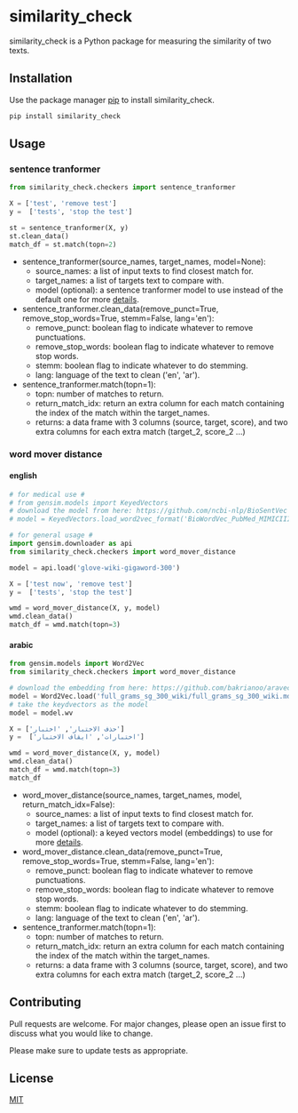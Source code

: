 # similarity_check

similarity_check is a Python package for measuring the similarity of two texts.

## Installation

Use the package manager [pip](https://pip.pypa.io/en/stable/) to install similarity_check.

```bash
pip install similarity_check 
```

## Usage
### sentence tranformer
```python
from similarity_check.checkers import sentence_tranformer

X = ['test', 'remove test']
y =  ['tests', 'stop the test']

st = sentence_tranformer(X, y)
st.clean_data()
match_df = st.match(topn=2)
```
* sentence_tranformer(source_names, target_names, model=None):
  * source_names: a list of input texts to find closest match for.
  * target_names: a list of targets text to compare with.
  * model (optional): a sentence tranformer model to use instead of the default one for more [details](https://www.sbert.net/).
* sentence_tranformer.clean_data(remove_punct=True, remove_stop_words=True, stemm=False, lang='en'):
  * remove_punct: boolean flag to indicate whatever to remove punctuations. 
  * remove_stop_words: boolean flag to indicate whatever to remove stop words.
  * stemm: boolean flag to indicate whatever to do stemming.
  * lang: language of the text to clean ('en', 'ar').
* sentence_tranformer.match(topn=1):
  * topn: number of matches to return.
  * return_match_idx: return an extra column for each match containing the index of the match within the target_names.
  * returns: a data frame with 3 columns (source, target, score), and two extra columns for each extra match (target_2, score_2 ...)
### word mover distance
#### english
```python
# for medical use #
# from gensim.models import KeyedVectors
# download the model from here: https://github.com/ncbi-nlp/BioSentVec
# model = KeyedVectors.load_word2vec_format('BioWordVec_PubMed_MIMICIII_d200.vec.bin', binary=True)

# for general usage #
import gensim.downloader as api
from similarity_check.checkers import word_mover_distance

model = api.load('glove-wiki-gigaword-300')

X = ['test now', 'remove test']
y =  ['tests', 'stop the test']

wmd = word_mover_distance(X, y, model)
wmd.clean_data()
match_df = wmd.match(topn=3)
```
#### arabic
```python
from gensim.models import Word2Vec
from similarity_check.checkers import word_mover_distance

# download the embedding from here: https://github.com/bakrianoo/aravec (N-Grams Models, Wikipedia-SkipGram, Vec-Size:300)
model = Word2Vec.load('full_grams_sg_300_wiki/full_grams_sg_300_wiki.mdl')
# take the keydvectors as the model
model = model.wv

X = ['حذف الاختبار', 'اختبار']
y =  ['اختبارات', 'ايقاف الاختبار']

wmd = word_mover_distance(X, y, model)
wmd.clean_data()
match_df = wmd.match(topn=3)
match_df
```
* word_mover_distance(source_names, target_names, model, return_match_idx=False):
  * source_names: a list of input texts to find closest match for.
  * target_names: a list of targets text to compare with.
  * model (optional): a keyed vectors model (embeddings) to use for more [details](https://radimrehurek.com/gensim/auto_examples/tutorials/run_word2vec.html).
* word_mover_distance.clean_data(remove_punct=True, remove_stop_words=True, stemm=False, lang='en'):
  * remove_punct: boolean flag to indicate whatever to remove punctuations. 
  * remove_stop_words: boolean flag to indicate whatever to remove stop words.
  * stemm: boolean flag to indicate whatever to do stemming.
  * lang: language of the text to clean ('en', 'ar').
* sentence_tranformer.match(topn=1):
  * topn: number of matches to return.
  * return_match_idx: return an extra column for each match containing the index of the match within the target_names.
  * returns: a data frame with 3 columns (source, target, score), and two extra columns for each extra match (target_2, score_2 ...)
## Contributing
Pull requests are welcome. For major changes, please open an issue first to discuss what you would like to change.

Please make sure to update tests as appropriate.

## License
[MIT](https://choosealicense.com/licenses/mit/)